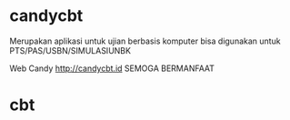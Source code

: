 # candycbt
Merupakan aplikasi untuk ujian berbasis komputer 
bisa digunakan untuk PTS/PAS/USBN/SIMULASIUNBK

Web Candy http://candycbt.id
SEMOGA BERMANFAAT
# cbt
